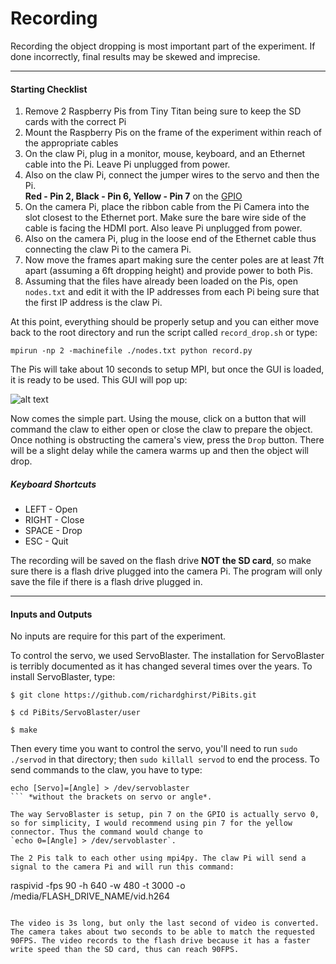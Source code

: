 Recording
=========

Recording the object dropping is most important part of the experiment. If done incorrectly, final results may be skewed and imprecise.

--------------

#### Starting Checklist  
   1. Remove 2 Raspberry Pis from Tiny Titan being sure to keep the SD cards with the correct Pi  
   2. Mount the Raspberry Pis on the frame of the experiment within reach of the appropriate cables  
   3. On the claw Pi, plug in a monitor, mouse, keyboard, and an Ethernet cable into the Pi. Leave Pi unplugged from power.
   4. Also on the claw Pi, connect the jumper wires to the servo and then the Pi.  
   **Red - Pin 2, Black - Pin 6, Yellow - Pin 7** on the [GPIO](http://www.andremiller.net/wp-content/uploads/2013/01/RaspberryPiPinouts2.png)  
   5. On the camera Pi, place the ribbon cable from the Pi Camera into the slot closest to the Ethernet port. Make sure the bare wire side of the cable is facing the HDMI port. Also leave Pi unplugged from power.  
   6. Also on the camera Pi, plug in the loose end of the Ethernet cable thus connecting the claw Pi to the camera Pi.  
   7. Now move the frames apart making sure the center poles are at least 7ft apart (assuming a 6ft dropping height) and provide power to both Pis.  
   8. Assuming that the files have already been loaded on the Pis, open `nodes.txt` and edit it with the IP addresses from each Pi being sure that the first IP address is the claw Pi.  
   
At this point, everything should be properly setup and you can either move back to the root directory and run the script called `record_drop.sh` or type:  

```
mpirun -np 2 -machinefile ./nodes.txt python record.py
```

The Pis will take about 10 seconds to setup MPI, but once the GUI is loaded, it is ready to be used. This GUI will pop up:  

![alt text](https://github.com/mjdonovan410/TinyTitan-PhysicsExperiment/raw/master/Record/Images/gui.png "Record GUI")

Now comes the simple part. Using the mouse, click on a button that will command the claw to either open or close the claw to prepare the object. 
Once nothing is obstructing the camera's view, press the `Drop` button. There will be a slight delay while the camera warms up and then the object will drop.

##### Keyboard Shortcuts  
* LEFT - Open
* RIGHT - Close
* SPACE - Drop
* ESC - Quit

The recording will be saved on the flash drive **NOT the SD card**, so make sure there is a flash drive plugged into the camera Pi. The program will only save the file if there is a flash drive plugged in.

-------
#### Inputs and Outputs
No inputs are require for this part of the experiment.  

To control the servo, we used ServoBlaster. The installation for ServoBlaster is terribly documented as it has changed several times over the years. To install ServoBlaster, type:  

```
$ git clone https://github.com/richardghirst/PiBits.git
```  
```
$ cd PiBits/ServoBlaster/user
```  
```
$ make
```  

Then every time you want to control the servo, you'll need to run `sudo ./servod` in that directory; then `sudo killall servod` to end the process. To send commands to the claw, you have to type:

```
echo [Servo]=[Angle] > /dev/servoblaster
``` *without the brackets on servo or angle*.  

The way ServoBlaster is setup, pin 7 on the GPIO is actually servo 0, so for simplicity, I would recommend using pin 7 for the yellow connector. Thus the command would change to  
`echo 0=[Angle] > /dev/servoblaster`.

The 2 Pis talk to each other using mpi4py. The claw Pi will send a signal to the camera Pi and will run this command:  
```
raspivid -fps 90 -h 640 -w 480 -t 3000 -o /media/FLASH_DRIVE_NAME/vid.h264
```  

The video is 3s long, but only the last second of video is converted. The camera takes about two seconds to be able to match the requested 90FPS. The video records to the flash drive because it has a faster write speed than the SD card, thus can reach 90FPS.